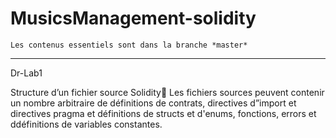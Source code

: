 # MusicsManagement-solidity


    Les contenus essentiels sont dans la branche *master*
  
___


  Dr-Lab1



Structure d’un fichier source Solidity
        Les fichiers sources peuvent contenir un nombre arbitraire de définitions de contrats, directives d”import et directives pragma et définitions de structs et d'enums, fonctions, errors et ddéfinitions de variables constantes.
